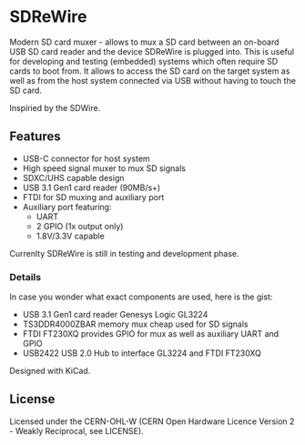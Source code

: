 # SDReWire

Modern SD card muxer - allows to mux a SD card between an on-board USB SD card
reader and the device SDReWire is plugged into. This is useful for developing
and testing (embedded) systems which often require SD cards to boot from. It
allows to access the SD card on the target system as well as from the host
system connected via USB without having to touch the SD card.
 
Inspiried by the SDWire.

## Features

- USB-C connector for host system
- High speed signal muxer to mux SD signals
- SDXC/UHS capable design
- USB 3.1 Gen1 card reader (90MB/s+)
- FTDI for SD muxing and auxiliary port
- Auxiliary port featuring:
  - UART
  - 2 GPIO (1x output only)
  - 1.8V/3.3V capable

Currenlty SDReWire is still in testing and development phase.

### Details

In case you wonder what exact components are used, here is the gist:

- USB 3.1 Gen1 card reader Genesys Logic GL3224
- TS3DDR4000ZBAR memory mux cheap used for SD signals
- FTDI FT230XQ provides GPIO for mux as well as auxiliary UART and GPIO
- USB2422 USB 2.0 Hub to interface GL3224 and FTDI FT230XQ
  
Designed with KiCad.

## License

Licensed under the CERN-OHL-W (CERN Open Hardware Licence Version 2 - Weakly
Reciprocal, see LICENSE).
